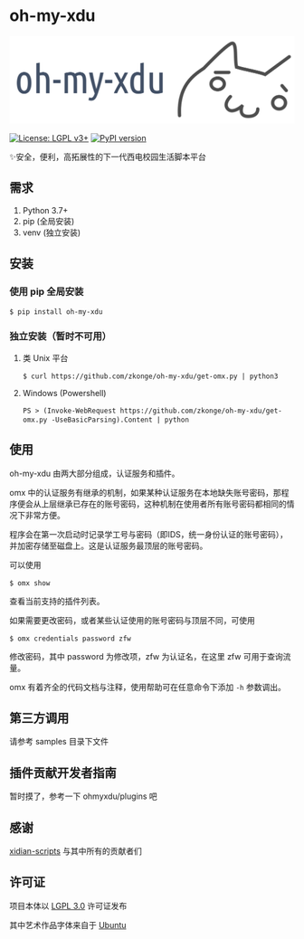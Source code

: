 # oh-my-xdu

![oh-my-xdu](art/ohmyxdu.svg)

[![License: LGPL v3+](https://img.shields.io/badge/License-LGPL%20v3+-blue.svg)](https://www.gnu.org/licenses/lgpl-3.0)
[![PyPI version](https://badge.fury.io/py/oh-my-xdu.svg)](https://badge.fury.io/py/oh-my-xdu)

✨安全，便利，高拓展性的下一代西电校园生活脚本平台

## 需求
1. Python 3.7+
2. pip (全局安装)
3. venv (独立安装)

## 安装

### 使用 pip 全局安装

```shell script
$ pip install oh-my-xdu
```

### 独立安装（暂时不可用）

1. 类 Unix 平台
    ```shell script
    $ curl https://github.com/zkonge/oh-my-xdu/get-omx.py | python3
    ```

2. Windows (Powershell)
    ```shell script
    PS > (Invoke-WebRequest https://github.com/zkonge/oh-my-xdu/get-omx.py -UseBasicParsing).Content | python
    ```

## 使用

oh-my-xdu 由两大部分组成，认证服务和插件。

omx 中的认证服务有继承的机制，如果某种认证服务在本地缺失账号密码，那程序便会从上层继承已存在的账号密码，这种机制在使用者所有账号密码都相同的情况下非常方便。

程序会在第一次启动时记录学工号与密码（即IDS，统一身份认证的账号密码），并加密存储至磁盘上。这是认证服务最顶层的账号密码。

可以使用
```shell script
$ omx show
```
查看当前支持的插件列表。

如果需要更改密码，或者某些认证使用的账号密码与顶层不同，可使用
```shell script
$ omx credentials password zfw
```
修改密码，其中 password 为修改项，zfw 为认证名，在这里 zfw 可用于查询流量。

omx 有着齐全的代码文档与注释，使用帮助可在任意命令下添加 `-h` 参数调出。

## 第三方调用
请参考 samples 目录下文件

## 插件贡献开发者指南
暂时摸了，参考一下 ohmyxdu/plugins 吧

## 感谢
[xidian-scripts](https://github.com/xdlinux/xidian-scripts) 与其中所有的贡献者们

## 许可证
项目本体以 [LGPL 3.0](LICENSE) 许可证发布

其中艺术作品字体来自于 [Ubuntu](https://design.ubuntu.com/font/)
